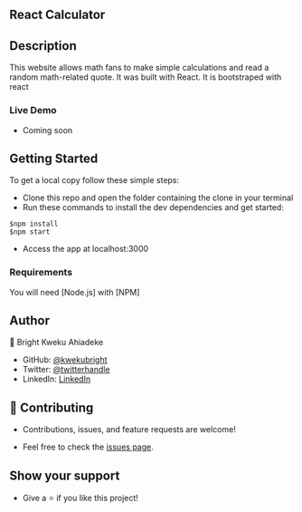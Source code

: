 ## React Calculator

## Description
This website allows math fans to make simple calculations and read a random math-related quote. It was built with React. It is bootstraped with react

### Live Demo

- Coming soon

## Getting Started

To get a local copy follow these simple steps:

- Clone this repo and open the folder containing the clone in your terminal
- Run these commands to install the dev dependencies and get started:

```
$npm install
$npm start
```
- Access the app at localhost:3000

### Requirements

You will need [Node.js] with [NPM]

## Author

👤 Bright Kweku Ahiadeke
- GitHub: [@kwekubright](https://github.com/kwekubright)
- Twitter: [@twitterhandle](https://twitter.com/kwekubright_)
- LinkedIn: [LinkedIn](https://linkedin.com/in/kwekubright)

## 🤝 Contributing

- Contributions, issues, and feature requests are welcome!

- Feel free to check the [issues page](../../issues/).

## Show your support

- Give a ⭐️ if you like this project!
